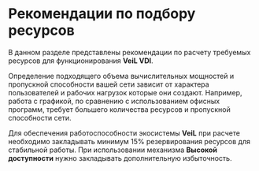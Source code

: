# Рекомендации по подбору ресурсов

В данном разделе представлены рекомендации по расчету требуемых ресурсов для функционирования **VeiL VDI**.

Определение подходящего объема вычислительных мощностей и пропускной способности вашей сети зависит от характера пользователей и рабочих нагрузок которые они создают. Например, работа с графикой, по сравнению с использованием офисных программ, требует большего количества ресурсов и пропускной способности сети. 

Для обеспечения работоспособности экосистемы **VeiL** при расчете необходимо закладывать минимум 15% резервирования ресурсов для стабильной работы. При использовании механизма **Высокой доступности** нужно закладывать дополнительную избыточность.
